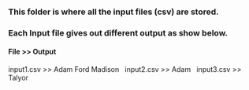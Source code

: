 ### This folder is where all the input files (csv) are stored. 
### Each Input file gives out different output as show below. 

#### File   >> Output
input1.csv >> Adam Ford Madison &nbsp;
input2.csv >> Adam &nbsp;
input3.csv >> Talyor &nbsp;
